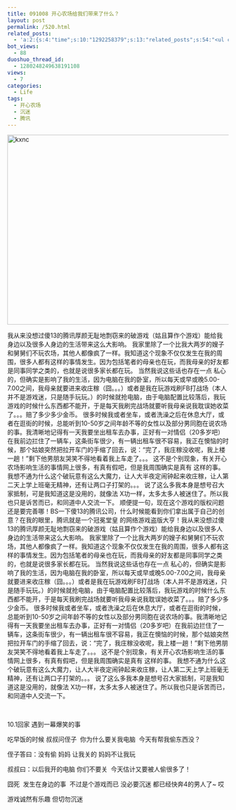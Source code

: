```yaml
---
title: 091008 开心农场给我们带来了什么？
layout: post
permalink: /520.html
related_posts:
  - 'a:2:{s:4:"time";s:10:"1292258379";s:13:"related_posts";s:54:"<ul class="related_post"><li>No Related Post</li></ul>";}'
bot_views:
  - 88
duoshuo_thread_id:
  - 1280248249638191108
views:
  - 7
categories:
  - Life
tags:
  - 开心农场
  - 沉迷
  - 腾讯
---
```

[<img class="aligncenter size-full wp-image-521" title="kxnc" src="http://www.80aj.com/wp-content/uploads/2009/10/kxnc.jpg" alt="kxnc" width="687" height="432" />][1]

我从来没想过傻13的腾讯厚颜无耻地剽窃来的破游戏（姑且算作个游戏）能给我身边以及很多人身边的生活带来这么大影响。 我家里除了一个比我大两岁的嫂子和舅舅们不玩农场，其他人都像疯了一样。我知道这个现象不仅仅发生在我的周围，很多人都有这样的事情发生。因为包括笔者的母亲也在玩，而我母亲的好友都是同事同学之类的，也就是说很多家长都在玩。 当然我说这些话也存在一点 私心的，但确实是影响了我的生活，因为电脑在我的卧室，所以每天或早或晚5.00-7.00之间，我母亲就要进来收庄稼（囧。。。）或者是我在玩游戏刷FB打战场（本人并不是游戏迷，只是随手玩玩。）的时候就抢电脑，由于电脑配置比较落后，我玩游戏的时候什么东西都不能开，于是每天我刷完战场就要听我母亲说我耽误她收菜了。。。赔了多少多少金币。 很多时候我或者坐车，或者洗澡之后在休息大厅，或者在逛街的时候，总能听到10-50岁之间年龄不等的女性以及部分男同胞在说农场的事。我清晰地记得有一天我要坐出租车去办事，正好有一对情侣（20多岁吧）在我前边拦住了一辆车，这条街车很少，有一辆出租车很不容易，我正在懊恼的时候，那个姑娘突然把拉开车门的手缩了回去，说：“完了，我庄稼没收呢，我上楼一趟！”剩下他男朋友哭笑不得地看着我上车走了。。。 这不是个别现象，有关开心农场影响生活的事情网上很多，有真有假吧，但是我周围确实是真有 这样的事。 我想不通为什么这个破玩意有这么大魔力，让人大半夜定闹钟起来收庄稼，让人第二天上学上班毫无精神，还有让两口子打架的。。。 说了这么多我本身是想号召大家抵制，可是我知道这是没用的，就像法 X功一样，太多太多人被迷住了。所以我也只是诉苦而已，和同道中人交流一下。 顺便提一句，现在这个游戏的版权问题还是要完善哪！BS一下傻13的腾讯公司，什么时候能看到你们拿出属于自己的创意？在我的眼里，腾讯就是一个冠冕堂皇 的网络游戏盗版大亨！我从来没想过傻13的腾讯厚颜无耻地剽窃来的破游戏（姑且算作个游戏）能给我身边以及很多人身边的生活带来这么大影响。 我家里除了一个比我大两岁的嫂子和舅舅们不玩农场，其他人都像疯了一样。我知道这个现象不仅仅发生在我的周围，很多人都有这样的事情发生。因为包括笔者的母亲也在玩，而我母亲的好友都是同事同学之类的，也就是说很多家长都在玩。 当然我说这些话也存在一点 私心的，但确实是影响了我的生活，因为电脑在我的卧室，所以每天或早或晚5.00-7.00之间，我母亲就要进来收庄稼（囧。。。）或者是我在玩游戏刷FB打战场（本人并不是游戏迷，只是随手玩玩。）的时候就抢电脑，由于电脑配置比较落后，我玩游戏的时候什么东西都不能开，于是每天我刷完战场就要听我母亲说我耽误她收菜了。。。赔了多少多少金币。 很多时候我或者坐车，或者洗澡之后在休息大厅，或者在逛街的时候，总能听到10-50岁之间年龄不等的女性以及部分男同胞在说农场的事。我清晰地记得有一天我要坐出租车去办事，正好有一对情侣（20多岁吧）在我前边拦住了一辆车，这条街车很少，有一辆出租车很不容易，我正在懊恼的时候，那个姑娘突然把拉开车门的手缩了回去，说：“完了，我庄稼没收呢，我上楼一趟！”剩下他男朋友哭笑不得地看着我上车走了。。。 这不是个别现象，有关开心农场影响生活的事情网上很多，有真有假吧，但是我周围确实是真有 这样的事。 我想不通为什么这个破玩意有这么大魔力，让人大半夜定闹钟起来收庄稼，让人第二天上学上班毫无精神，还有让两口子打架的。。。 说了这么多我本身是想号召大家抵制，可是我知道这是没用的，就像法 X功一样，太多太多人被迷住了。所以我也只是诉苦而已，和同道中人交流一下。

 

10.1回家 遇到一幕爆笑的事

吃早饭的时候 叔叔问侄子  你为什么要关我电脑  今天有帮我偷东西没？

侄子答曰：没有偷 妈妈 让我关的 妈妈不让我玩

叔叔曰：以后我开的电脑 你们不要关  今天估计又要被人偷很多了！

囧死  发生在身边的事  不过是个游戏而已 没必要沉迷 都已经快奔4的男人了~ 哎

游戏诚然有乐趣 但切勿沉迷

 [1]: http://www.80aj.com/wp-content/uploads/2009/10/kxnc.jpg